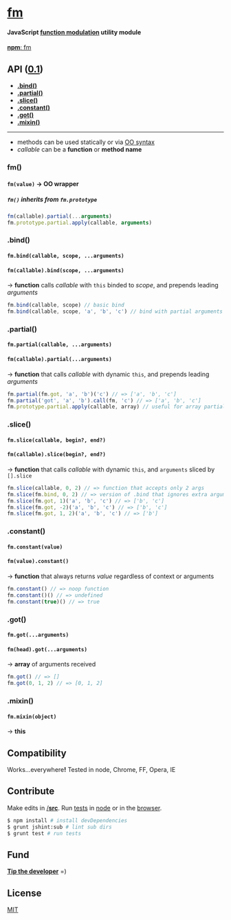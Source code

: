 # [fm](../../)
#### JavaScript [function modulation](#api) utility module
[<b>npm</b>: fm](https://www.npmjs.org/package/fm)

<a name="api"></a>
## API ([0.1](../../releases))

<a name="methods"></a>
- [<b>.bind()</b>](#bind)
- [<b>.partial()</b>](#partial)
- [<b>.slice()</b>](#slice)
- [<b>.constant()</b>](#constant)
- [<b>.got()</b>](#got)
- [<b>.mixin()</b>](#mixin)

* * *
- methods can be used statically or via [OO syntax](#oo)
- <var>callable</var> can be a <b>function</b> or <b>method name</b>

<a name="oo"></a>
### fm()
#### `fm(value)` &rarr; OO wrapper
##### `fm()` inherits from `fm.prototype`

```js
fm(callable).partial(...arguments)
fm.prototype.partial.apply(callable, arguments)
```

### .bind()
#### `fm.bind(callable, scope, ...arguments)`
#### `fm(callable).bind(scope, ...arguments)`
&rarr; <b>function</b> calls <var>callable</var> with `this` binded to <var>scope</var>, and prepends leading <var>arguments</var>

```js
fm.bind(callable, scope) // basic bind
fm.bind(callable, scope, 'a', 'b', 'c') // bind with partial arguments
```

### .partial()
#### `fm.partial(callable, ...arguments)`
#### `fm(callable).partial(...arguments)`
&rarr; <b>function</b> that calls <var>callable</var> with dynamic `this`, and prepends leading <var>arguments</var>

```js
fm.partial(fm.got, 'a', 'b')('c') // => ['a', 'b', 'c']
fm.partial('got', 'a', 'b').call(fm, 'c') // => ['a', 'b', 'c']
fm.prototype.partial.apply(callable, array) // useful for array partials
```

### .slice()
#### `fm.slice(callable, begin?, end?)`
#### `fm(callable).slice(begin?, end?)`
&rarr; <b>function</b> that calls <var>callable</var> with dynamic `this`, and `arguments` sliced by `[].slice`

```js
fm.slice(callable, 0, 2) // => function that accepts only 2 args
fm.slice(fm.bind, 0, 2) // => version of .bind that ignores extra arguments
fm.slice(fm.got, 1)('a', 'b', 'c') // => ['b', 'c']
fm.slice(fm.got, -2)('a', 'b', 'c') // => ['b', 'c']
fm.slice(fm.got, 1, 2)('a', 'b', 'c') // => ['b']
```

### .constant()
#### `fm.constant(value)`
#### `fm(value).constant()`
&rarr; <b>function</b> that always returns <var>value</var> regardless of context or arguments

```js
fm.constant() // => noop function
fm.constant()() // => undefined
fm.constant(true)() // => true
```

### .got()
#### `fm.got(...arguments)`
#### `fm(head).got(...arguments)`
&rarr; <b>array</b> of arguments received

```js
fm.got() // => []
fm.got(0, 1, 2) // => [0, 1, 2]
```

### .mixin()
#### `fm.mixin(object)`
&rarr; <b>this</b>

## Compatibility

Works...everywhere<b>!</b> Tested in node, Chrome, FF, Opera, IE

## Contribute
Make edits in [/<b>src</b>](./src). Run [tests](test) in [node](#cli) or in the [browser](test/index.html).

<a name="cli"></a>
```sh
$ npm install # install devDependencies
$ grunt jshint:sub # lint sub dirs
$ grunt test # run tests
```

## Fund
<b>[Tip the developer](https://www.gittip.com/ryanve/)</b> =)

## License
[MIT](fm.js#L4)